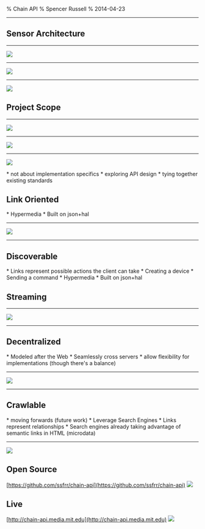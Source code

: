 % Chain API
% Spencer Russell
% 2014-04-23


---

## Sensor Architecture

---

![](scope1.svg)

---

![](scope2.svg)

---

![](scope3.svg)

Project Scope
-------------

---

![](scope3.svg)

---

![](scope4.svg)

---

![](scope5.svg)

<div class="notes">
* not about implementation specifics
* exploring API design
* tying together existing standards
</div>


Link Oriented
-------------

<div class="notes">
* Hypermedia
* Built on json+hal
</div>

---

![](resource_relations.svg)

---

Discoverable
------------
<div class="notes">
* Links represent possible actions the client can take
    * Creating a device
    * Sending a command
* Hypermedia
* Built on json+hal
</div>

Streaming
---------

---

![](streaming.svg)

---

Decentralized
-------------

<div class="notes">
* Modeled after the Web
* Seamlessly cross servers
* allow flexibility for implementations (though there's a balance)
</div>

---

![](server_relations.svg)

---

Crawlable
---------

<div class="notes">
* moving forwards (future work)
* Leverage Search Engines
* Links represent relationships
* Search engines already taking advantage of semantic links in HTML (microdata)
</div>

---

![](crawling.svg)

Open Source
-----------

[https://github.com/ssfrr/chain-api](https://github.com/ssfrr/chain-api)
![](github_screen.png)

Live
----

[http://chain-api.media.mit.edu](http://chain-api.media.mit.edu)
![](chain_screen.png)
